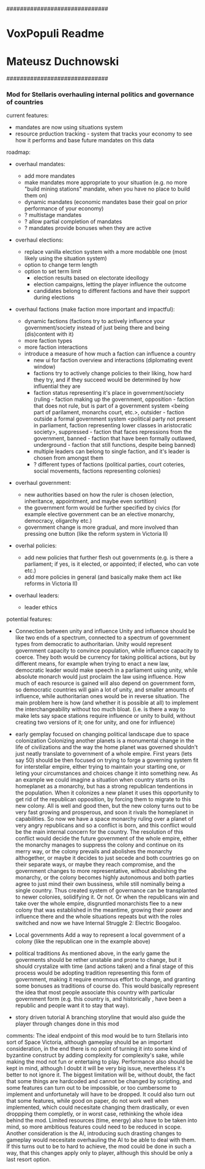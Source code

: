 ##############################
# VoxPopuli Readme
# Mateusz Duchnowski
##############################

### Mod for Stellaris overhauling internal politics and governance of countries ###

current features:
- mandates are now using situations system
- resource prduction tracking - system that tracks your economy to see how it performs and base future mandates on this data

roadmap:
- overhaul mandates:
  - add more mandates
  - make mandates more appropriate to your situation (e.g. no more "build mining stations" mandate, when you have no place to build them on)
  - dynamic mandates (economic mandates base their goal on prior performance of your economy)
  - ? multistage mandates
  - ? allow partial completion of mandates
  - ? mandates provide bonuses when they are active
 
- overhaul elections:
  - replace vanilla election system with a more modabble one (most likely using the situation system)
  - option to change term length
  - option to set term limit
	- election results based on electorate ideollogy
	- election campaigns, letting the player influence the outcome
	- candidates belong to different factions and have their support during elections

  
- overhaul factions (make faction more important and impactful):
  - dynamic factions (factions try to actively influence your government/society instead of just being there and being (dis)content with it)
  - more faction types
  - more faction interactions
  - introduce a measure of how much a faction can influence a country
	- new ui for faction overview and interactions (diplomating event window)
	- factions try to actively change policies to their liking, how hard they try, and if they succeed would be determined by how influential they are
	- faction status representing it's place in government/society (ruling - faction making up the government, opposition - faction that does not rule, but is 
		part of a government system <being part of parilament, monarchs court, etc.>, outsider - faction outside a formal government system <political party not present
		in parliament, faction representing lower classes in aristocratic society>, suppressed - faction that faces repressions from the government, banned - faction that have been 
		formally outlawed, underground - faction that still functions, despite being banned)
	- multiple leaders can belong to single faction, and it's leader is chosen from amongst them
	- ? different types of factions (political parties, court coteries, social movements, factions representing colonies)
  
- overhaul government:
  - new authorities based on how the ruler is chosen (election, inheritance, appointment, and maybe even sortition)
  - the government form would be further specified by civics (for example elective government can be an elective monarchy, democracy, oligarchy etc.)
  - government change is more gradual, and more involved than pressing one button (like the reform system in Victoria II)
	
- overhal policies:
	- add new policies that further flesh out governments (e.g. is there a parliament; if yes, is it elected, or appointed; if elected, who can vote etc.)
	- add more policies in general (and basically make them act like reforms in Victoria II)
	
- overhaul leaders:
	- leader ethics
	
potential features:

- Connection between unity and influence
		Unity and influence should be like two ends of a spectrum, connected to a spectrum of government types from democratic to authoritarian.
		Unity would represent government capacity to convince population, while influence capacity to coerce.
	They both would be currency for taking political actions, but by different means, for example when trying to enact a new law, democratic leader would
	make speech in a parliament using unity, while absolute monarch would just proclaim the law using influence. 
		How much of each resource is gained will also depend on government form, so democratic countries will gain a lot of unity, and smaller amounts of influence,
	while authoritarian ones would be in reverse situation. 
	The main problem here is how (and whether it is possible at all) to implement the interchangeability without too much bloat. (i.e. is there a way to make 
	lets say space stations require influence or unity to build, without creating two versions of it; one for unity, and one for influence)
		
  
- early gemplay focused on changing political landscape due to space colonization
    Colonizing another planets is a monumental change in the life of civilizations and the way the home planet was governed shouldn't just neatly translate to government of a whole empire. 
	First years (lets say 50) should be then focused on trying to forge a governing system fit for interstellar empire, either trying to maintain your starting one, 
	or leting your circumstances and choices change it into something new.
    As an example we could imagine a situation when country starts on its homeplanet as a monarchy, but has a strong republican tendentions in the population.
  When it colonizes a new planet it uses this opportunity to get rid of the republican opposition, by forcing them to migrate to this new colony. 
  All is well and good then, but the new colony turns out to be very fast growing and prosperous, and soon it rivals the homeplanet in capabilities. 
  So now we have a space monarchy ruling over a planet of very angry republicans and so a conflict is born, and this conflict would be the main internal 
  concern for the country. The resolution of this conflict would decide the future government of the whole empire, either the monarchy manages to suppress
  the colony and continue on its merry way, or the colony prevails and abolishes the monarchy althogether, or maybe it decides to just secede and both countries 
  go on their separate ways, or maybe they reach compromise, and the government changes to more representative, without abolishing the monarchy, or the colony 
  becomes highly autonomous and both parties agree to just mind their own bussiness, while still nominally being a single country. Thus created system of governance
  can be transplanted to newer colonies, solidifying it. Or not. Or when the republicans win and take over the whole empire, disgruntled monarchists flee
  to a new colony that was established in the meantime, growing their power and influence there and the whole situations repeats but with the roles switched
  and now we have Internal Struggle 2: Electric Boogaloo.
	
- Local governments
	Add a way to represent a local government of a colony (like the republican one in the example above) 

- political traditions 
	As mentioned above, in the early game the goverments should be rether unstable and prone to change, but it should crystalize with time (and actions taken)
and a final stage of this process would be adopting tradition representing this form of government, making it require enormous effort to change, and granting some bonuses
as traditions of course do. This would basically represent the idea that most people associate this country with particular government form (e.g. this country is, 
and historically <for the last few decades>, have been a republic <even though it started as monarchy> and people want it to stay that way).
  

- story driven tutorial
	A branching storyline that would also guide the player through changes done in this mod
  

comments:
	The ideal endpoint of this mod would be to turn Stellaris into sort of Space Victoria, although gameplay should be an important consideration, 
in the end there is no point of turning it into some kind of byzantine construct by adding complexity for complexity's sake, while making the mod 
not fun or entertaing to play. 
	Performance also should be kept in mind, although I doubt it will be very big issue, nevertheless it's better to not ignore it.
	The biggest limitation will be, without doubt, the fact that some things are hardcoded and cannot be changed by scripting, and some features can turn out to be 
impossible, or too cumbersome to implement and unfortunetaly will have to be dropped.
	It could also turn out that some features, while good on paper, do not work well when implemented, which could necesitate changing them drastically, 
or even droppping them completly, or in worst case, rethinking the whole idea behind the mod.
	Limited resources (time, energy) also have to be taken into mind, so more ambitious features could need to be reduced in scope.
	Another consideration is the AI, introducing such drasting changes to gameplay would necesitate overhauling the AI to be able to deal with them. If this turns out 
to be to hard to achieve, the mod could be done in such a way, that this changes apply only to player, although this should be only a last resort option.
